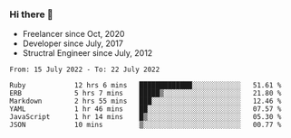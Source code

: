 ### Hi there 👋

- Freelancer since Oct, 2020
- Developer since July, 2017
- Structral Engineer since July, 2012

<!--START_SECTION:waka-->

```text
From: 15 July 2022 - To: 22 July 2022

Ruby            12 hrs 6 mins   █████████████░░░░░░░░░░░░   51.61 %
ERB             5 hrs 7 mins    █████▒░░░░░░░░░░░░░░░░░░░   21.80 %
Markdown        2 hrs 55 mins   ███░░░░░░░░░░░░░░░░░░░░░░   12.46 %
YAML            1 hr 46 mins    ██░░░░░░░░░░░░░░░░░░░░░░░   07.57 %
JavaScript      1 hr 14 mins    █▒░░░░░░░░░░░░░░░░░░░░░░░   05.30 %
JSON            10 mins         ▒░░░░░░░░░░░░░░░░░░░░░░░░   00.77 %
```

<!--END_SECTION:waka-->
